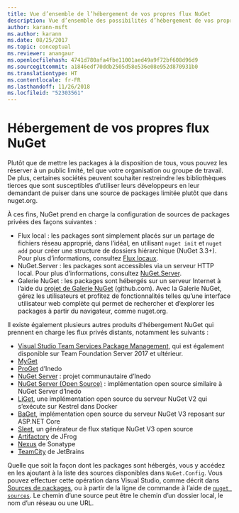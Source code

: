 ```yaml
---
title: Vue d’ensemble de l’hébergement de vos propres flux NuGet
description: Vue d’ensemble des possibilités d’hébergement de vos propres galeries ou flux de packages NuGet localement ou à distance.
author: karann-msft
ms.author: karann
ms.date: 08/25/2017
ms.topic: conceptual
ms.reviewer: anangaur
ms.openlocfilehash: 4741d780afa4fbe11001aed49a9f72bf608d96d9
ms.sourcegitcommit: a1846edf70ddb2505d58e536e08e952d870931b0
ms.translationtype: HT
ms.contentlocale: fr-FR
ms.lasthandoff: 11/26/2018
ms.locfileid: "52303561"
---
```

# <a name="hosting-your-own-nuget-feeds"></a>Hébergement de vos propres flux NuGet

Plutôt que de mettre les packages à la disposition de tous, vous pouvez les réserver à un public limité, tel que votre organisation ou groupe de travail. De plus, certaines sociétés peuvent souhaiter restreindre les bibliothèques tierces que sont susceptibles d’utiliser leurs développeurs en leur demandant de puiser dans une source de packages limitée plutôt que dans nuget.org.

À ces fins, NuGet prend en charge la configuration de sources de packages privées des façons suivantes :

- Flux local : les packages sont simplement placés sur un partage de fichiers réseau approprié, dans l’idéal, en utilisant `nuget init` et `nuget add` pour créer une structure de dossiers hiérarchique (NuGet 3.3+). Pour plus d’informations, consultez [Flux locaux](../hosting-packages/local-feeds.md).
- NuGet.Server : les packages sont accessibles via un serveur HTTP local. Pour plus d’informations, consultez [NuGet.Server](../hosting-packages/nuget-server.md).
- Galerie NuGet : les packages sont hébergés sur un serveur Internet à l’aide du [projet de Galerie NuGet](https://github.com/NuGet/NuGetGallery#build-and-run-the-gallery-in-arbitrary-number-easy-steps) (github.com). Avec la Galerie NuGet, gérez les utilisateurs et profitez de fonctionnalités telles qu’une interface utilisateur web complète qui permet de rechercher et d’explorer les packages à partir du navigateur, comme nuget.org.

Il existe également plusieurs autres produits d’hébergement NuGet qui prennent en charge les flux privés distants, notamment les suivants :

- [Visual Studio Team Services Package Management](https://www.visualstudio.com/docs/package/nuget/publish), qui est également disponible sur Team Foundation Server 2017 et ultérieur.
- [MyGet](http://myget.org)
- [ProGet](http://inedo.com/proget) d’Inedo
- [NuGet Server](http://nugetserver.net/) : projet communautaire d’Inedo
- [NuGet Server (Open Source)](http://nuget-server.net) : implémentation open source similaire à NuGet Server d’Inedo
- [LiGet](https://github.com/ai-traders/liget), une implémentation open source du serveur NuGet V2 qui s’exécute sur Kestrel dans Docker
- [BaGet](https://github.com/loic-sharma/BaGet), implémentation open source du serveur NuGet V3 reposant sur ASP.NET Core
- [Sleet](https://github.com/emgarten/sleet), un générateur de flux statique NuGet V3 open source
- [Artifactory](https://www.jfrog.com/artifactory/) de JFrog
- [Nexus](http://www.sonatype.org/nexus/) de Sonatype
- [TeamCity](https://www.jetbrains.com/teamcity/) de JetBrains

Quelle que soit la façon dont les packages sont hébergés, vous y accédez en les ajoutant à la liste des sources disponibles dans `NuGet.Config`. Vous pouvez effectuer cette opération dans Visual Studio, comme décrit dans [Sources de packages](../tools/package-manager-ui.md#package-sources), ou à partir de la ligne de commande à l’aide de [`nuget sources`](../tools/cli-ref-sources.md). Le chemin d’une source peut être le chemin d’un dossier local, le nom d’un réseau ou une URL.
